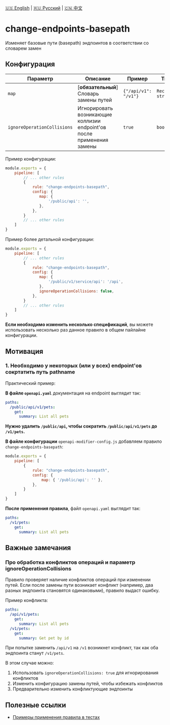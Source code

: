 [🇺🇸 English](./README.md) | [🇷🇺 Русский](./README-ru.md)  | [🇨🇳 中文](./README-zh.md)

# change-endpoints-basepath

Изменяет базовые пути (basepath) эндпоинтов в соответствии со словарем замен



## Конфигурация

| Параметр                    | Описание                                                              | Пример               | Типизация                | Дефолтное |
|-----------------------------|-----------------------------------------------------------------------|----------------------|--------------------------|-----------|
| `map`                       | [**обязательный**] Словарь замены путей                                     | `{"/api/v1": "/v1"}` | `Record<string, string>` | `{}`      |
| `ignoreOperationCollisions` | Игнорировать возникающие коллизии endpoint'ов после применения замены | `true`               | `boolean`                | `false`        |


Пример конфигурации:

```js
module.exports = {
    pipeline: [
        // ... other rules
        {
            rule: "change-endpoints-basepath",
            config: {
               map: { 
                   '/public/api': '',
               },
            },
        }
        // ... other rules
    ]
}
```

Пример более детальной конфигурации:

```js
module.exports = {
    pipeline: [
        // ... other rules
        {
            rule: "change-endpoints-basepath",
            config: {
               map: { 
                   '/public/v1/service/api': '/api',
               }, 
               ignoreOperationCollisions: false,
            },
        }
        // ... other rules
    ]
}
```

**Если необходимо изменить несколько спецификаций**, вы можете использовать несколько раз данное правило в общем пайлайне конфигурации.

## Мотивация

<a name="custom_anchor_motivation_1"></a>
### 1. Необходимо у некоторых (или у всех) endpoint'ов сокртатить путь pathname

Практический пример:

**В файле `openapi.yaml`** документация на endpoint выглядит так:

```yaml
paths:
  /public/api/v1/pets:
    get:
      summary: List all pets
```
**Нужно удалить `/public/api`, чтобы сократить `/public/api/v1/pets` до `/v1/pets`.**

**В файле конфигурации** `openapi-modifier-config.js` добавляем правило `change-endpoints-basepath`:

```js
module.exports = {
    pipeline: [
        {
            rule: "change-endpoints-basepath",
            config: {
                map: { '/public/api': '' },
            },
        }
    ]
}
```

**После применения правила**, файл `openapi.yaml` выглядит так:

```yaml
paths:
  /v1/pets:
    get:
      summary: List all pets
```

## Важные замечания

### Про обработка конфликтов операций и параметр ignoreOperationCollisions

Правило проверяет наличие конфликтов операций при изменении путей. Если после замены пути возникает конфликт (например, два разных эндпоинта становятся одинаковыми), правило выдаст ошибку.

Пример конфликта:

```yaml
paths:
  /api/v1/pets:
    get:
      summary: List all pets
  /v1/pets:
    get:
      summary: Get pet by id
```

При попытке заменить `/api/v1` на `/v1` возникнет конфликт, так как оба эндпоинта станут `/v1/pets`.

В этом случае можно:
1. Использовать `ignoreOperationCollisions: true` для игнорирования конфликтов
2. Изменить конфигурацию замены путей, чтобы избежать конфликтов
3. Предварительно изменить конфликтующие эндпоинты

## Полезные ссылки

- [Примеры применения правила в тестах](./index.test.ts)  
